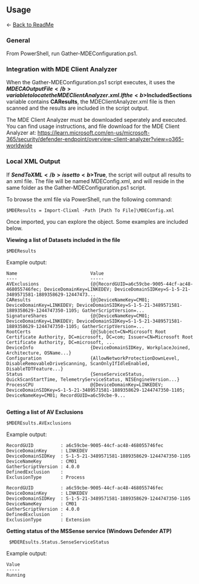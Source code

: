 ## Usage

<- <a href="Readme.md">Back to ReadMe</a>

### General
From PowerShell, run Gather-MDEConfiguration.ps1.

### Integration with MDE Client Analyzer
When the Gather-MDEConfiguration.ps1 script executes, it uses the <b>$MDECAOutputFile</b> variable to locate the MDEClientAnalyzer.xml.
If the <b>$IncludedSections</b> variable contains <b>CAResults</b>, the MDEClientAnalyzer.xml file is then scanned and the results are included in the script output.

The MDE Client Analyzer must be downloaded seperately and executed.  
You can find usage instructions, and file download for the MDE Client Analyzer at:  https://learn.microsoft.com/en-us/microsoft-365/security/defender-endpoint/overview-client-analyzer?view=o365-worldwide

### Local XML Output
If <b>$SendToXML</b> is set to <b>$True</b>, the script will output all results to an xml file. The file will be named MDEConfig.xml, and will reside in the same folder as the Gather-MDEConfiguration.ps1 script.

To browse the xml file via PowerShell, run the following command:
```
$MDEResults = Import-Clixml -Path [Path To File]\MDEConfig.xml
```

Once imported, you can explore the object.  Some examples are included below.

<b>Viewing a list of Datasets included in the file</b>
```
$MDEResults
```

Example output:
```
Name                           Value                                                                                                                                      
----                           -----                                                                                                                                      
AVExclusions                   {@{RecordGUID=a6c59cbe-9005-44cf-ac48-468055746fec; DeviceDomainKey=LINKEDEV; DeviceDomainSIDKey=S-1-5-21-3489571581-1889358629-12447473...
CAResults                      {@{DeviceNameKey=CM01; DeviceDomainKey=LINKEDEV; DeviceDomainSIDKey=S-1-5-21-3489571581-1889358629-1244747350-1105; GatherScriptVersion=...
SignatureShares                {@{DeviceNameKey=CM01; DeviceDomainKey=LINKEDEV; DeviceDomainSIDKey=S-1-5-21-3489571581-1889358629-1244747350-1105; GatherScriptVersion=...
RootCerts                      {@{Subject=CN=Microsoft Root Certificate Authority, DC=microsoft, DC=com; Issuer=CN=Microsoft Root Certificate Authority, DC=microsoft, ...
DeviceInfo                     {DeviceDomainSIDKey, WorkplaceJoined, Architecture, OSName...}                                                                             
Configuration                  {AllowNetworkProtectionDownLevel, DisableRemovableDriveScanning, ScanOnlyIfIdleEnabled, DisableTDTFeature...}                              
Status                         {SenseServiceStatus, QuickScanStartTime, TelemetryServiceStatus, NISEngineVersion...}                                                      
ProcessCPU                     @{DeviceDomainKey=LINKEDEV; DeviceDomainSIDKey=S-1-5-21-3489571581-1889358629-1244747350-1105; DeviceNameKey=CM01; RecordGUID=a6c59cbe-9...
                                                                                               

```

<b>Getting a list of AV Exclusions</b>
```
$MDEREsults.AVExclusions
```

Example output:
```
RecordGUID          : a6c59cbe-9005-44cf-ac48-468055746fec
DeviceDomainKey     : LINKEDEV
DeviceDomainSIDKey  : S-1-5-21-3489571581-1889358629-1244747350-1105
DeviceNameKey       : CM01
GatherScriptVersion : 4.0.0
DefinedExclusion    : 
ExclusionType       : Process

RecordGUID          : a6c59cbe-9005-44cf-ac48-468055746fec
DeviceDomainKey     : LINKEDEV
DeviceDomainSIDKey  : S-1-5-21-3489571581-1889358629-1244747350-1105
DeviceNameKey       : CM01
GatherScriptVersion : 4.0.0
DefinedExclusion    : 
ExclusionType       : Extension
```

<b>Getting status of the MSSense service (Windows Defender ATP)</b>

```
 $MDEREsults.Status.SenseServiceStatus
```

Example output:
```
Value  
-----  
Running
```
